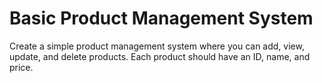 # Basic Product Management System 
Create a simple product management system where you can add, view, update, and delete products. Each product should have an ID, name, and price.
